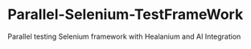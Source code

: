 # Parallel-Selenium-TestFrameWork
Parallel testing Selenium framework with Healanium and AI Integration
